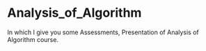 # Analysis_of_Algorithm
In which I give you some Assessments, Presentation of Analysis of Algorithm course.
